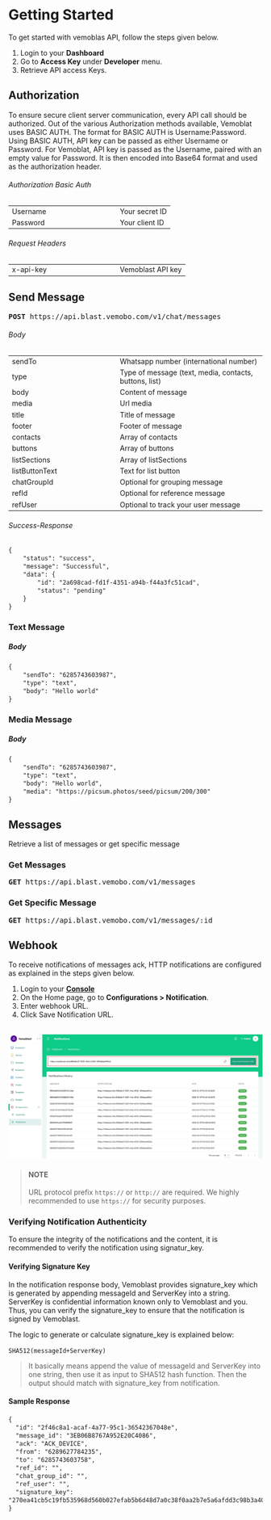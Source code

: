 # Getting Started

To get started with vemoblas API, follow the steps given below.

1. Login to your **Dashboard**
2. Go to **Access Key** under **Developer** menu.
3. Retrieve API access Keys.

## Authorization

To ensure secure client server communication, every API call should be authorized. Out of the various Authorization methods available, Vemoblat uses BASIC AUTH. The format for BASIC AUTH is Username:Password. Using BASIC AUTH, API key can be passed as either Username or Password. For Vemoblat, API key is passed as the Username, paired with an empty value for Password. It is then encoded into Base64 format and used as the authorization header.

<h6>Authorization <span class="font-regular">Basic Auth</span></h6>

<table class="no-border">
    <tr>
        <td width="200">Username</td>
        <td>Your secret ID</td>
    </tr>
    <tr>
        <td>Password</td>
        <td>Your client ID</td>
    </tr>
</table>

###### Request Headers

<table class="no-border">
    <tr>
        <td width="200">x-api-key</td>
        <td>Vemoblast API key</td>
    </tr>
</table>

## Send Message

<pre class="pre">
<strong class="method-post">POST</strong> https://api.blast.vemobo.com/v1/chat/messages
</pre>

###### Body

<table class="no-border">
    <tr>
        <td width="200">sendTo</td>
        <td>Whatsapp number (international number)</td>
    </tr>
    <tr>
        <td>type</td>
        <td>Type of message (text, media, contacts, buttons, list)</td>
    </tr>
    <tr>
        <td>body</td>
        <td>Content of message</td>
    </tr>
    <tr>
        <td>media</td>
        <td>Url media</td>
    </tr>
    <tr>
        <td>title</td>
        <td>Title of message</td>
    </tr>
    <tr>
        <td>footer</td>
        <td>Footer of message</td>
    </tr>
    <tr>
        <td>contacts</td>
        <td>Array of contacts</td>
    </tr>
    <tr>
        <td>buttons</td>
        <td>Array of buttons</td>
    </tr>
    <tr>
        <td>listSections</td>
        <td>Array of listSections</td>
    </tr>
    <tr>
        <td>listButtonText</td>
        <td>Text for list button</td>
    </tr>
    <tr>
        <td>chatGroupId</td>
        <td>Optional for grouping message</td>
    </tr>
    <tr>
        <td>refId</td>
        <td>Optional for reference message</td>
    </tr>
    <tr>
        <td>refUser</td>
        <td>Optional to track your user message</td>
    </tr>
</table>

###### Success-Response

```
{
    "status": "success",
    "message": "Successful",
    "data": {
        "id": "2a698cad-fd1f-4351-a94b-f44a3fc51cad",
        "status": "pending"
    }
}
```

### Text Message

##### Body

```
{
    "sendTo": "6285743603987",
    "type": "text",
    "body": "Hello world"
}
```

### Media Message

##### Body

```
{
    "sendTo": "6285743603987",
    "type": "text",
    "body": "Hello world",
    "media": "https://picsum.photos/seed/picsum/200/300"
}
```

## Messages

Retrieve a list of messages or get specific message

### Get Messages

<pre class="pre">
<strong class="method-get">GET</strong> https://api.blast.vemobo.com/v1/messages
</pre>

### Get Specific Message

<pre class="pre">
<strong class="method-get">GET</strong> https://api.blast.vemobo.com/v1/messages/:id
</pre>

## Webhook

To receive notifications of messages ack, HTTP notifications are configured as explained in the steps given below.

1. Login to your **[Console](https://console.blast.vemobo.com)**
2. On the Home page, go to **Configurations > Notification**.
3. Enter webhook URL.
4. Click Save Notification URL.

<br/>
<img src="./assets/img/webhook.jpg" alt="webhook"/>
<br/>

> #### NOTE
>
> URL protocol prefix `https://` or `http://` are required. We highly recommended to use `https://` for security purposes.

### Verifying Notification Authenticity

To ensure the integrity of the notifications and the content, it is recommended to verify the notification using signatur_key.

#### Verifying Signature Key

In the notification response body, Vemoblast provides signature_key which is generated by appending messageId and ServerKey into a string. ServerKey is confidential information known only to Vemoblast and you. Thus, you can verify the signature_key to ensure that the notification is signed by Vemoblast.

The logic to generate or calculate signature_key is explained below:

`SHA512(messageId+ServerKey)`

> It basically means append the value of messageId and ServerKey into one string, then use it as input to SHA512 hash function. Then the output should match with signature_key from notification.

#### Sample Response

```
{
  "id": "2f46c8a1-acaf-4a77-95c1-36542367048e",
  "message_id": "3EB06B8767A952E20C4086",
  "ack": "ACK_DEVICE",
  "from": "6289627784235",
  "to": "6285743603758",
  "ref_id": "",
  "chat_group_id": "",
  "ref_user": "",
  "signature_key": "270ea41cb5c19fb535968d560b027efab5b6d48d7a0c38f0aa2b7e5a6afdd3c98b3a40de5b4a27dadb75100e8547dc7ecc22a8fae4f88e11ddc1e28156b43752"
}
```